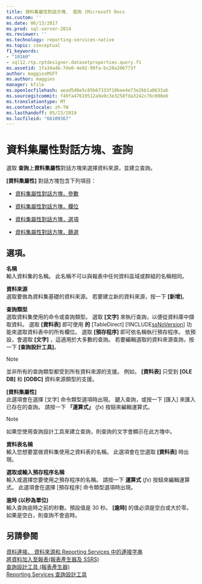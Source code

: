 ```yaml
---
title: 資料集屬性對話方塊、 查詢 |Microsoft Docs
ms.custom: ''
ms.date: 06/13/2017
ms.prod: sql-server-2014
ms.reviewer: ''
ms.technology: reporting-services-native
ms.topic: conceptual
f1_keywords:
- "10160"
- sql12.rtp.rptdesigner.datasetproperties.query.f1
ms.assetid: 1fa34a4b-7de0-4e92-99fa-bc28a206773f
author: maggiesMSFT
ms.author: maggies
manager: kfile
ms.openlocfilehash: aead5d8e5c85b67333f10bee4e73e2bb1a8633ab
ms.sourcegitcommit: f40fa47619512a9a9c3e3258fda3242c76c008e6
ms.translationtype: MT
ms.contentlocale: zh-TW
ms.lasthandoff: 05/23/2019
ms.locfileid: "66109367"
---
```

# <a name="dataset-properties-dialog-box-query"></a>資料集屬性對話方塊、查詢
  選取 **查詢**上**資料集屬性**對話方塊來選擇資料來源，並建立查詢。  
  
 **[資料集屬性]** 對話方塊包含下列項目：  
  
-   [資料集屬性對話方塊，參數](report-data/dataset-properties-dialog-box-parameters.md)  
  
-   [資料集屬性對話方塊，欄位](../../2014/reporting-services/dataset-properties-dialog-box-fields.md)  
  
-   [資料集屬性對話方塊，選項](../../2014/reporting-services/dataset-properties-dialog-box-options.md)  
  
-   [資料集屬性對話方塊，篩選](report-data/dataset-properties-dialog-box-filters.md)  
  
## <a name="options"></a>選項。  
 **名稱**  
 輸入資料集的名稱。 此名稱不可以與報表中任何資料區域或群組的名稱相同。  
  
 **資料來源**  
 選取要做為資料集基礎的資料來源。 若要建立新的資料來源，按一下 **[新增]**。  
  
 **查詢類型**  
 選取資料集使用的命令或查詢類型。 選取 **[文字]** 來執行查詢，以便從資料庫中擷取資料。 選取 **[資料表]** 即可使用 **的** [TableDirect] [!INCLUDE[ssNoVersion](../includes/ssnoversion-md.md)] 功能來選取資料表中的所有欄位。 選取 **[預存程序]** 即可依名稱執行預存程序。 依預設，會選取 **[文字]** ，這適用於大多數的查詢。 若要編輯選取的資料來源查詢，按一下 **[查詢設計工具]**。  
  
> [!NOTE]  
>  並非所有的查詢類型都受到所有資料來源的支援。 例如， **[資料表]** 只受到 **[OLE DB]** 和 **[ODBC]** 資料來源類型的支援。  
  
 **[資料集屬性]**  
 此選項會在選擇 [文字] 命令類型選項時出現。 鍵入查詢，或按一下 [匯入] 來匯入已存在的查詢。 請按一下 **「運算式」** (*fx*) 按鈕來編輯運算式。  
  
> [!NOTE]  
>  如果您使用查詢設計工具來建立查詢，則查詢的文字會顯示在此方塊中。  
  
 **資料表名稱**  
 輸入您想要當做資料集使用之資料表的名稱。 此選項會在您選取 **[資料表]** 時出現。  
  
 **選取或輸入預存程序名稱**  
 輸入或選擇您要使用之預存程序的名稱。 請按一下 **運算式** (*fx*) 按鈕來編輯運算式。 此選項會在選擇 [預存程序] 命令類型選項時出現。  
  
 **逾時 (以秒為單位)**  
 輸入查詢逾時之前的秒數。預設值是 30 秒。 **[逾時]** 的值必須是空白或大於零。 如果是空白，則查詢不會逾時。  
  
## <a name="see-also"></a>另請參閱  
 [資料連接、 資料來源和 Reporting Services 中的連接字串](../../2014/reporting-services/data-connections-data-sources-and-connection-strings-in-reporting-services.md)   
 [將資料加入至報表&#40;報表產生器及 SSRS&#41;](report-data/report-datasets-ssrs.md)   
 [查詢設計工具 &#40;報表產生器&#41;](../../2014/reporting-services/query-designers-report-builder.md)   
 [Reporting Services 查詢設計工具](../../2014/reporting-services/reporting-services-query-designers.md)  
  
  
